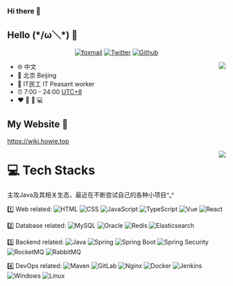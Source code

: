 ### Hi there 👋

<!--
**Howietron/Howietron** is a ✨ _special_ ✨ repository because its `README.md` (this file) appears on your GitHub profile.

Here are some ideas to get you started:

- 🔭 I’m currently working on ...
- 🌱 I’m currently learning ...
- 👯 I’m looking to collaborate on ...
- 🤔 I’m looking for help with ...
- 💬 Ask me about ...
- 📫 How to reach me: ...
- 😄 Pronouns: ...
- ⚡ Fun fact: ...
-->
## Hello (\*/ω＼*) 👋

<p align="center">
  <a href="ganbeicing@foxmail.com" target="_blank"><img src="https://img.shields.io/badge/Gmail-c14438.svg?&style=flat-square&logo=gmail&logoColor=white&longCache=true" alt="foxmail"></a>
  <a href="https://twitter.com/Chris_Chen401" target="_blank"><img src="https://img.shields.io/badge/Twitter-1ca0f1.svg?&style=flat-square&logo=twitter&logoColor=white&longCache=true" alt="Twitter"></a>
  <a href="https://github.com/Howietron" target="_blank"><img src="https://img.shields.io/badge/Github-262968.svg?&style=flat-square&logo=github&logoColor=white&longCache=true" alt="Github"></a>
</p>


<a href="https://github.com/Howietron/">
  <img align="right" src="https://github-readme-stats.vercel.app/api?username=Howietron&theme=algolia&count_private=true&show_icons=true" />
</a>

- :globe_with_meridians: 中文
- :office: 北京 Beijing
- :briefcase:  IT民工 IT Peasant worker
- :alarm_clock: 7:00 - 24:00 [UTC+8](https://time.is/UTC+8)
- :heart: 🏀 🏃‍ 💻

## My Website :link:

<https://wiki.howie.top>

<a href="https://github.com/Howietron/">
  <img align="right" src="https://github-readme-stats.vercel.app/api/top-langs/?username=Howietron&layout=compact" />
</a>

# 💻 Tech Stacks
主攻Java及其相关生态，最近在不断尝试自己的各种小项目^_^

<p align="left">

  1️⃣ Web related:
    <img alt="HTML" src="https://img.shields.io/badge/HTML-E34F26?style=flat-square&logo=html5&logoColor=white" style="display: inline;">
    <img alt="CSS" src="https://img.shields.io/badge/CSS-563d7c?style=flat-square&logo=css3&logoColor=white" style="display: inline;">
    <img alt="JavaScript" src="https://img.shields.io/badge/JavaScript-3655FF?style=flat-square&logo=javascript&logoColor=white" style="display: inline;">
    <img alt="TypeScript" src="https://img.shields.io/badge/TypeScript-3178C6?style=flat-square&logo=typescript&logoColor=white" style="display: inline;">
    <img alt="Vue" src="https://img.shields.io/badge/Vue.js-4FC08D?style=flat-square&logo=vue.js&logoColor=white" style="display: inline;">
    <img alt="React" src="https://img.shields.io/badge/React-0088CC?style=flat-square&logo=React&logoColor=white" style="display: inline;">

  2️⃣ Database related:
    <img alt="MySQL" src="https://img.shields.io/badge/MySQL-4479A1?style=flat-square&logo=MySQL&logoColor=white" style="display: inline;">
    <img alt="Oracle" src="https://img.shields.io/badge/Oracle-F80000?style=flat-square&logo=Oracle&logoColor=white" style="display: inline;">
    <img alt="Redis" src="https://img.shields.io/badge/Redis-DC382D?style=flat-square&logo=Redis&logoColor=white" style="display: inline;">
    <img alt="Elasticsearch" src="https://img.shields.io/badge/Elasticsearch-005571?style=flat-square&logo=Elasticsearch&logoColor=white" style="display: inline;">

  3️⃣ Backend related:
    <img alt="Java" src="https://img.shields.io/badge/Java-3572a5?style=flat-square&logo=CoffeeScript&logoColor=white" style="display: inline;">
    <img alt="Spring" src="https://img.shields.io/badge/Spring-6DB33F?style=flat-square&logo=Spring&logoColor=white" style="display: inline;">
    <img alt="Spring Boot" src="https://img.shields.io/badge/Spring Boot-bc8362?style=flat-square&logo=Spring-Boot&logoColor=white" style="display: inline;">
    <img alt="Spring Security" src="https://img.shields.io/badge/Spring Security-555555?style=flat-square&logo=Spring-Security&logoColor=white" style="display: inline;">
    <img alt="RocketMQ" src="https://img.shields.io/badge/RocketMQ-D77310?style=flat-square&logo=Apache RocketMQ&logoColor=white" style="display: inline;">
    <img alt="RabbitMQ" src="https://img.shields.io/badge/RabbitMQ-FF6600?style=flat-square&logo=RabbitMQ&logoColor=white" style="display: inline;">

  4️⃣ DevOps related:
    <img alt="Maven" src="https://img.shields.io/badge/Maven-3D95CE?style=flat-square&logo=MakerBot&logoColor=white" style="display: inline;">
    <img alt="GitLab" src="https://img.shields.io/badge/Git-F05032?style=flat-square&logo=gitlab&logoColor=white" style="display: inline;">
    <img alt="Nginx" src="https://img.shields.io/badge/Nginx-009639?style=flat-square&logo=Nginx&logoColor=white" style="display: inline;">
    <img alt="Docker" src="https://img.shields.io/badge/Docker-2496ED?style=flat-square&logo=Docker&logoColor=white" style="display: inline;">
    <img alt="Jenkins" src="https://img.shields.io/badge/-Jenkins-black?style=flat-square&logo=Jenkins&logoColor=white" style="display: inline;">
    <img alt="Windows" src="https://img.shields.io/badge/Windows-0078D6?style=flat-square&logo=Windows&logoColor=white" style="display: inline;">
    <img alt="Linux" src="https://img.shields.io/badge/Linux-FCC624?style=flat-square&logo=Linux&logoColor=black" style="display: inline;">

</p>
